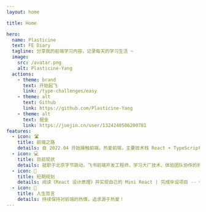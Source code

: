 ```yaml
---
layout: home

title: Home

hero:
  name: Plasticine
  text: FE Diary
  tagline: 分享我的前端学习内容，记录每天的学习生活 ~
  image:
    src: /avatar.png
    alt: Plasticine-Yang
  actions:
    - theme: brand
      text: 开始起飞
      link: /type-challenges/easy
    - theme: alt
      text: Github
      link: https://github.com/Plasticine-Yang
    - theme: alt
      text: 掘金
      link: https://juejin.cn/user/1324240506200781
features:
  - icon: 🛣️
    title: 前端之路
    details: 自 2022.04 开始接触前端，热爱前端，主要技术栈 React + TypeScript，对 React 源码有深入的理解
  - icon: 💻
    title: 目前现状
    details: 就职于北京字节跳动，飞书前端开发工程师，学习大厂技术、体验团队协作的规范流程、积累工作经验
  - icon: 🎯
    title: 短期规划
    details: 阅读《React 设计原理》并实现自己的 Mini React | 完成毕设项目 -- web 前端监控系统的设计与实现
  - icon: 💌
    title: 人生哲言
    details: 持续保持对前端的热情，追求源于热爱！
---
```

